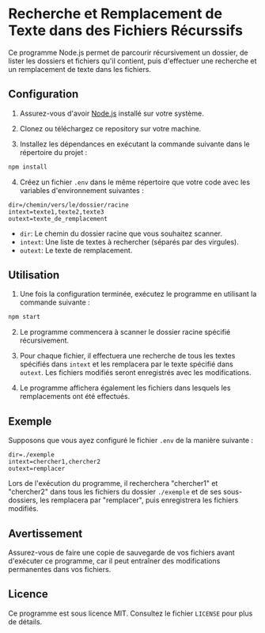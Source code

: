 # Recherche et Remplacement de Texte dans des Fichiers Récurssifs

Ce programme Node.js permet de parcourir récursivement un dossier, de lister les dossiers et fichiers qu'il contient, puis d'effectuer une recherche et un remplacement de texte dans les fichiers.

## Configuration

1. Assurez-vous d'avoir [Node.js](https://nodejs.org/) installé sur votre système.

2. Clonez ou téléchargez ce repository sur votre machine.

3. Installez les dépendances en exécutant la commande suivante dans le répertoire du projet :

```bash
npm install
```

4. Créez un fichier `.env` dans le même répertoire que votre code avec les variables d'environnement suivantes :

```env
dir=/chemin/vers/le/dossier/racine
intext=texte1,texte2,texte3
outext=texte_de_remplacement
```

- `dir`: Le chemin du dossier racine que vous souhaitez scanner.
- `intext`: Une liste de textes à rechercher (séparés par des virgules).
- `outext`: Le texte de remplacement.

## Utilisation

1. Une fois la configuration terminée, exécutez le programme en utilisant la commande suivante :

```bash
npm start
```

2. Le programme commencera à scanner le dossier racine spécifié récursivement.

3. Pour chaque fichier, il effectuera une recherche de tous les textes spécifiés dans `intext` et les remplacera par le texte spécifié dans `outext`. Les fichiers modifiés seront enregistrés avec les modifications.

4. Le programme affichera également les fichiers dans lesquels les remplacements ont été effectués.

## Exemple

Supposons que vous ayez configuré le fichier `.env` de la manière suivante :

```env
dir=./exemple
intext=chercher1,chercher2
outext=remplacer
```

Lors de l'exécution du programme, il recherchera "chercher1" et "chercher2" dans tous les fichiers du dossier `./exemple` et de ses sous-dossiers, les remplacera par "remplacer", puis enregistrera les fichiers modifiés.

## Avertissement

Assurez-vous de faire une copie de sauvegarde de vos fichiers avant d'exécuter ce programme, car il peut entraîner des modifications permanentes dans vos fichiers.

## Licence

Ce programme est sous licence MIT. Consultez le fichier `LICENSE` pour plus de détails.

